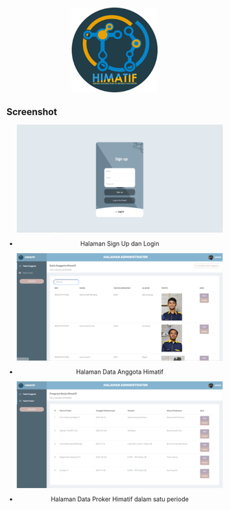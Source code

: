 <p align="center"><img src="https://raw.githubusercontent.com/ramaarief/tutorial_caker/master/logohimatif.png" width="200"></p>

<h2>Screenshot</h2>
	<ul>
    <p align="center"><img src="https://raw.githubusercontent.com/ramaarief/tutorial_caker/master/Capture.PNG"></p>
    <li align="center">Halaman Sign Up dan Login</li>
    <p align="center"><img src="https://raw.githubusercontent.com/ramaarief/tutorial_caker/master/Capture3.PNG"></p>
    <li align="center">Halaman Data Anggota Himatif</li>
    <p align="center"><img src="https://raw.githubusercontent.com/ramaarief/tutorial_caker/master/Capture9.PNG"></p>
	<li align="center">Halaman Data Proker Himatif dalam satu periode</li>
	</ul>
